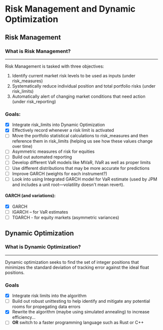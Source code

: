 # Risk Management and Dynamic Optimization

## Risk Management

### What is Risk Management?
---
Risk Management is tasked with three objectives:
1. Identify current market risk levels to be used as inputs (under risk_measures)
2. Systematically reduce individual position and total portfolio risks (under risk_limits)
3. Automatically alert of changing market conditions that need action (under risk_reporting)

### Goals:
- [x] Integrate risk_limits into Dynamic Optimization
- [x] Effectively record whenever a risk limit is activated
- [ ] Move the portfolio statistical calculations to risk_measures and then reference them in risk_limits (helping us see how these values change over time)
- [ ] Asymmetric measures of risk for equities
- [ ] Build out automated reporting
- [ ] Develop different VaR models like MVaR, IVaR as well as proper limits
- [ ] Use different distributions that may be more accurate for predictions
- [ ] Improve GARCH (weights for each instrument?)
- [ ] Look into using Integrated GARCH model for VaR estimate (used by JPM and includes a unit root—volatility doesn't mean revert).

#### GARCH (and variations):
- [x] GARCH
- [ ] IGARCH – for VaR estimates
- [ ] TGARCH - for equity markets (asymmetric variances)

## Dynamic Optimization

### What is Dynamic Optimization?
---
Dynamic optimization seeks to find the set of integer positions that minimizes the standard deviation of tracking error against the ideal float positions. 

### Goals
- [x] Integrate risk limits into the algorithm
- [ ] Build out robust unittesting to help identify and mitigate any potential rooms for propegating data errors
- [x] Rewrite the algorithm (maybe using simulated annealing) to increase efficiency...
- [ ] **OR** switch to a faster programming language such as Rust or C++ 
